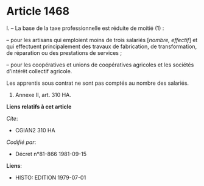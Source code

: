 # Article 1468

I. – La base de la taxe professionnelle est réduite de moitié (1) :

– pour les artisans qui emploient moins de trois salariés [*nombre, effectif*] et qui effectuent principalement des travaux
de fabrication, de transformation, de réparation ou des prestations de services ;

– pour les coopératives et unions de coopératives agricoles et les sociétés d'intérêt collectif agricole.

Les apprentis sous contrat ne sont pas comptés au nombre des salariés.

1) Annexe II, art. 310 HA.

**Liens relatifs à cet article**

_Cite_:

  - CGIAN2 310 HA

_Codifié par_:

  - Décret n°81-866 1981-09-15

**Liens**:

  - HISTO: EDITION 1979-07-01
